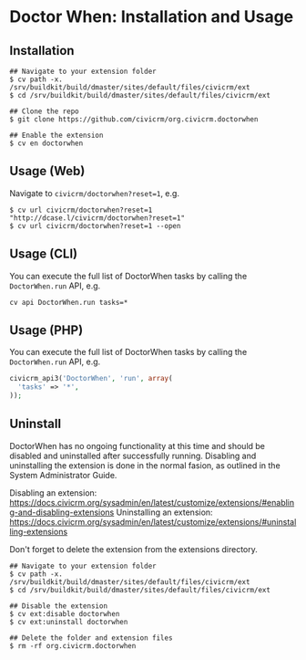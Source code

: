 # Doctor When: Installation and Usage

## Installation

```
## Navigate to your extension folder
$ cv path -x.
/srv/buildkit/build/dmaster/sites/default/files/civicrm/ext
$ cd /srv/buildkit/build/dmaster/sites/default/files/civicrm/ext

## Clone the repo
$ git clone https://github.com/civicrm/org.civicrm.doctorwhen

## Enable the extension
$ cv en doctorwhen
```

## Usage (Web)

Navigate to `civicrm/doctorwhen?reset=1`, e.g.

```
$ cv url civicrm/doctorwhen?reset=1
"http://dcase.l/civicrm/doctorwhen?reset=1"
$ cv url civicrm/doctorwhen?reset=1 --open
```

## Usage (CLI)

You can execute the full list of DoctorWhen tasks by calling the `DoctorWhen.run` API, e.g.

```
cv api DoctorWhen.run tasks=*
```

## Usage (PHP)

You can execute the full list of DoctorWhen tasks by calling the `DoctorWhen.run` API, e.g.

```php
civicrm_api3('DoctorWhen', 'run', array(
  'tasks' => '*',
));
```

## Uninstall

DoctorWhen has no ongoing functionality at this time and should be disabled and uninstalled after successfully running.  Disabling and uninstalling the extension is done in the normal fasion, as outlined in the System Administrator Guide.

Disabling an extension:  https://docs.civicrm.org/sysadmin/en/latest/customize/extensions/#enabling-and-disabling-extensions
Uninstalling an extension:  https://docs.civicrm.org/sysadmin/en/latest/customize/extensions/#uninstalling-extensions

Don't forget to delete the extension from the extensions directory.

```
## Navigate to your extension folder
$ cv path -x.
/srv/buildkit/build/dmaster/sites/default/files/civicrm/ext
$ cd /srv/buildkit/build/dmaster/sites/default/files/civicrm/ext

## Disable the extension
$ cv ext:disable doctorwhen
$ cv ext:uninstall doctorwhen

## Delete the folder and extension files
$ rm -rf org.civicrm.doctorwhen
```

